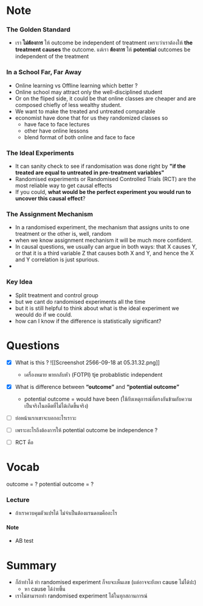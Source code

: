# Note

### The Golden Standard
- เรา **ไม่ต้องการ** ให้ outcome be independent of treatment เพราะว่าเราต้องให้ ******************the treatment causes****************** the outcome. แต่เรา **ต้องการ** ให้ **potential** outcomes be independent of the treatment

### In a School Far, Far Away
- Online learning vs Offline learning which better ?
- Online school may attract only the well-disciplined student
- Or on the fliped side, it could be that online classes are cheaper and are composed chiefly of less wealthy student.
- We want to make the treated and untreated comparable 
- economist have done that for us they randomized classes so
	- have face to face lectures
	- other have online lessons
	- blend format of both online and face to face

### The Ideal Experiments
- It can sanity check to see if randomisation was done right by **"if the treated are equal to untreated in pre-treatment variables"**
- Randomised experiments or Randomised Controlled Trials (RCT) are the most reliable way to get causal effects
-  If you could, **what would be the perfect experiment you would run to uncover this causal effect**?

### The Assignment Mechanism
- In a randomised experiment, the mechanism that assigns units to one treatment or the other is, well, random
- when we know assignment mechanism it will be much more confident.
- In causal questions, we usually can argue in both ways: that X causes Y, or that it is a third variable Z that causes both X and Y, and hence the X and Y correlation is just spurious.
- 

### Key Idea
- Split treatment and control group
- but we cant do randomised experiments all the time
- but it is still helpful to think about what is the ideal experiment we weould do if we could.
- how can I know if the difference is statistically significant?

# Questions

- [x] What is this ?
    ![[Screenshot 2566-09-18 at 05.31.32.png]]
    - เครื่องหมาย พายกลับหัว (FOTPI) tje probablistic independent
- [x] What is difference between ******“outcome”****** and ****************************************“potential outcome”****************************************
    
    - potential outcome = would have been (ใช้กับเหตุการณ์ที่ตรงกันข้ามกับความเป็นจริงในอดีตที่ไม่ได้เกิดขึ้นจริง)
- [ ] ย่อหน้าแรกเขาจะบอกอะไรเราวะ
- [ ] เพราะอะไรถึงต้องการให้ potential outcome be independence ?
- [ ] RCT คือ
    

# Vocab
outcome = ?
potential outcome = ?

### Lecture
- ถ้าเราควบคุมตัวแปรได้ ไม่จำเป็นต้องแรนดอมคืออะไร

#### Note
- AB test

# Summary
- ก็ถ้าทำได้ ทำ randomised experiment ก็จบจะเห็นเลข (แต่อาจจะยังหา cause ไม่ได้ปะ)
	- หา  cause ได้ง่ายขึ้น
- เราไม่สามารถทำ randomised experiment ได้ในทุกสถานการณ์